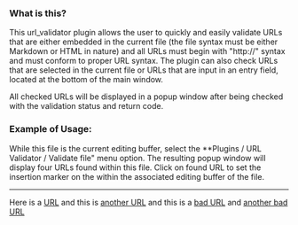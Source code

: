 ### What is this?

This url_validator plugin allows the user to quickly and easily validate URLs
that are either embedded in the current file (the file syntax must be either
Markdown or HTML in nature) and all URLs must begin with "http://" syntax and must
conform to proper URL syntax.  The plugin can also check URLs that are selected
in the current file or URLs that are input in an entry field, located at the bottom
of the main window.

All checked URLs will be displayed in a popup window after being checked with the
validation status and return code.

### Example of Usage:

While this file is the current editing buffer, select the **Plugins / URL Validator / Validate file"
menu option.  The resulting popup window will display four URLs found within this file.
Click on found URL to set the insertion marker on the within the associated editing buffer of the file.

---

Here is a [URL](http://www.google.com) and this is [another URL](http://www.bing.com)
and this is a [bad URL](http://www.buggygubby.com) and
[another bad URL](http://www.google.com/error.html)
